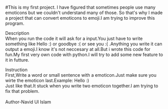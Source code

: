 #This is my first project. I have figured that sometimes people use many emoticons but we couldn't understand many of those. So that's why I made a project that can convert emoticons to emoji.I am trying to improve this program.<br>

Description <br>
When you run the code it will ask for a input.You just have to write something like Hello :) or goodbye :( or see you :( .Anything you write it can output a emoji.I know it's not neccesary at all.But i wrote this code for fun.My first very own code with python.I will try to add some new feature to it in futture.<br>

Instruction <br>
First,Write a word or small sentence with a emoticon.Just make sure you wirte the emoticon last.Example: Hello :) <br>
Just like that.It stuck when you write two emoticon together.I am trying to fix that problem.<br>
<br>
Author-Navid Ul Islam
